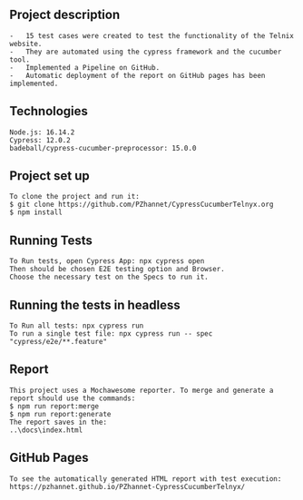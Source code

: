 ## Project description

    -   15 test cases were created to test the functionality of the Telnix website.
    -   They are automated using the cypress framework and the cucumber tool.
    -   Implemented a Pipeline on GitHub.
    -   Automatic deployment of the report on GitHub pages has been implemented.

## Technologies

    Node.js: 16.14.2
    Cypress: 12.0.2
    badeball/cypress-cucumber-preprocessor: 15.0.0

## Project set up 

    To clone the project and run it:
    $ git clone https://github.com/PZhannet/CypressCucumberTelnyx.org
    $ npm install

## Running Tests

    To Run tests, open Cypress App: npx cypress open
    Then should be chosen E2E testing option and Browser. 
    Choose the necessary test on the Specs to run it.

## Running the tests in headless

    To Run all tests: npx cypress run
    To run a single test file: npx cypress run -- spec "cypress/e2e/**.feature"

## Report

    This project uses a Mochawesome reporter. To merge and generate a report should use the commands:
    $ npm run report:merge
    $ npm run report:generate
    The report saves in the:
    ..\docs\index.html

## GitHub Pages

    To see the automatically generated HTML report with test execution:
    https://pzhannet.github.io/PZhannet-CypressCucumberTelnyx/
    